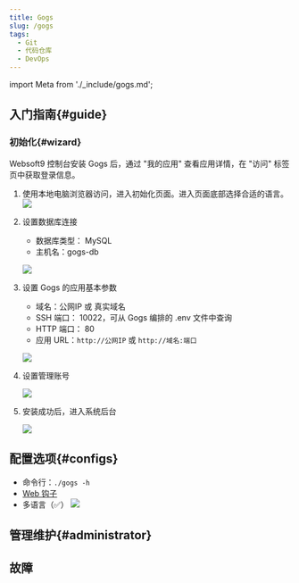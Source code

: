 ```yaml
---
title: Gogs
slug: /gogs
tags:
  - Git
  - 代码仓库
  - DevOps
---
```


import Meta from './_include/gogs.md';

<Meta name="meta" />

## 入门指南{#guide}

### 初始化{#wizard}

Websoft9 控制台安装 Gogs 后，通过 "我的应用" 查看应用详情，在 "访问" 标签页中获取登录信息。  

1. 使用本地电脑浏览器访问，进入初始化页面。进入页面底部选择合适的语言。  
    ![](http://libs.websoft9.com/Websoft9/DocsPicture/zh/gogs/gogs-language-websoft9.png)

2. 设置数据库连接

   - 数据库类型： MySQL
   - 主机名：gogs-db

    ![](http://libs.websoft9.com/Websoft9/DocsPicture/zh/gogs/gogs-db-websoft9.png)

2. 设置 Gogs 的应用基本参数

   - 域名：公网IP 或 真实域名
   - SSH 端口： 10022，可从 Gogs 编排的 .env 文件中查询
   - HTTP 端口： 80
   - 应用 URL：`http://公网IP`  或  `http://域名:端口`

   ![](http://libs.websoft9.com/Websoft9/DocsPicture/zh/gogs/gogs-admin-websoft9.png)

3. 设置管理账号  

   ![](http://libs.websoft9.com/Websoft9/DocsPicture/zh/gogs/gogs-installadmin-websoft9.png)

4. 安装成功后，进入系统后台

   ![](http://libs.websoft9.com/Websoft9/DocsPicture/zh/gogs/gogs-dashboard-websoft9.png)

## 配置选项{#configs}

- 命令行：`./gogs -h`
- [Web 钩子](https://gogs.io/docs/features/webhook)
- 多语言（✅）
  ![](http://libs.websoft9.com/Websoft9/DocsPicture/zh/gogs/gogs-language-websoft9.png)

## 管理维护{#administrator}

## 故障